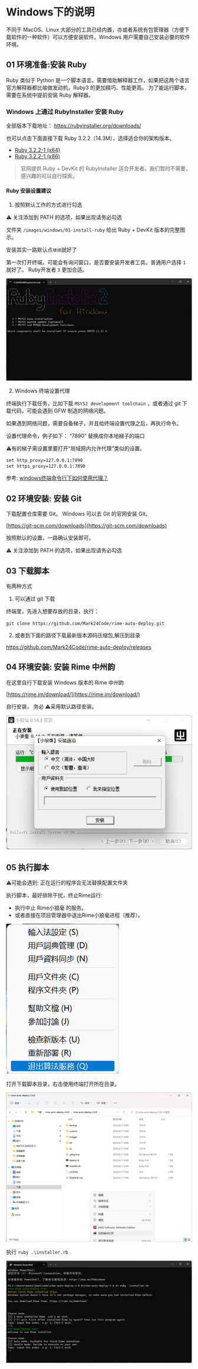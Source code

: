 

# Windows下的说明

不同于 MacOS、Linux 大部分的工具已经内置，亦或者系统有包管理器（方便下载软件的一种软件）可以方便安装软件。Windows 用户需要自己安装必要的软件环境。

## 01 环境准备:安装 Ruby

Ruby 类似于 Python 是一个脚本语言。需要借助解释器工作，如果把这两个语言官方解释器都比喻做发动机，Ruby3 的更加精巧、性能更高。 为了能运行脚本，需要在系统中提前安装 Ruby 解释器。

### Windows 上通过 RubyInstaller 安装 Ruby

全部版本下载地址： https://rubyinstaller.org/downloads/


也可以点击下面直接下载 Ruby 3.2.2（14.3M），选择适合你的架构版本。

* [ Ruby 3.2.2-1 (x64) ](https://github.com/oneclick/rubyinstaller2/releases/download/RubyInstaller-3.2.2-1/rubyinstaller-3.2.2-1-x64.exe)
* [Ruby 3.2.2-1 (x86) ](https://github.com/oneclick/rubyinstaller2/releases/download/RubyInstaller-3.2.2-1/rubyinstaller-3.2.2-1-x86.exe)


> 官网提供 Ruby + DevKit 的 RubyInstaller 适合开发者。我们暂时不需要，感兴趣的可以自行探索。

####  Ruby 安装设置建议

1. 按照默认工作的方式进行勾选

⚠️ 关注添加到 PATH 的选项，如果出现请务必勾选

文件夹 `/images/windows/01-install-ruby` 给出 Ruby + DevKit 版本的完整图示。

安装其实一路默认点`继续`就好了

第一次打开终端，可能会有询问窗口，是否要安装开发者工具。普通用户选择 `1` 就好了。 Ruby开发者 `3` 更加合适。

![dev-chain](/images/windows/01-install-ruby/step6-dev-chain.png)


2. Windows 终端设置代理


终端执行下载任务，比如下载 `MSYS2 development toolchain` ，或者通过 git 下载代码，可能会遇到 GFW 制造的网络问题。

如果遇到网络问题，需要自备梯子，并且给终端设置代理之后，再执行命令。

设置代理命令，例子如下： “7890” 替换成你本地梯子的端口

⚠️有的梯子需设置里要打开“局域网内允许代理”类似的设置。
```
set http_proxy=127.0.0.1:7890
set https_proxy=127.0.0.1:7890
```

参考:  [windows终端命令行下如何使用代理？ ](https://github.com/shadowsocks/shadowsocks-windows/issues/1489)



## 02 环境安装: 安装 Git

下载配置仓库需要 Git。 Windows 可以去 Git 的官网安装 Git。

[https://git-scm.com/downloads](https://git-scm.com/downloads)

按照默认的设置，一路确认安装即可。

⚠️ 关注添加到 PATH 的选项，如果出现请务必勾选



## 03 下载脚本

有两种方式

1. 可以通过 git 下载

终端里，先进入想要存放的目录，执行：

`git clone https://github.com/Mark24Code/rime-auto-deploy.git`

2. 或者到下面的路径下载最新版本源码压缩包,解压到目录

https://github.com/Mark24Code/rime-auto-deploy/releases



## 04 环境安装: 安装 Rime 中州韵 

在这里自行下载安装 Windows 版本的 Rime 中州韵

[https://rime.im/download/](https://rime.im/download/)

自行安装， 务必 ⚠️采用默认路径安装。

![default-path](/images/windows/04-install-rime/step1-default-path.png)


## 05 执行脚本

⚠️可能会遇到: 正在运行的程序会无法替换配置文件夹

执行脚本，最好排除干扰，终止Rime运行:

* 执行中止 Rime小狼毫 的服务。
* 或者直接在项目管理器中退出Rime小狼毫进程（推荐）。

![stop-service](/images/windows/05-run-script/step1-quit-servce.png)


打开下载脚本目录，右击使用终端打开所在目录。

![run-script](/images/windows/05-run-script/step2-open-terminal.png)


执行 `ruby .\installer.rb`

![success](/images/windows/05-run-script/step3-success-run.png)
